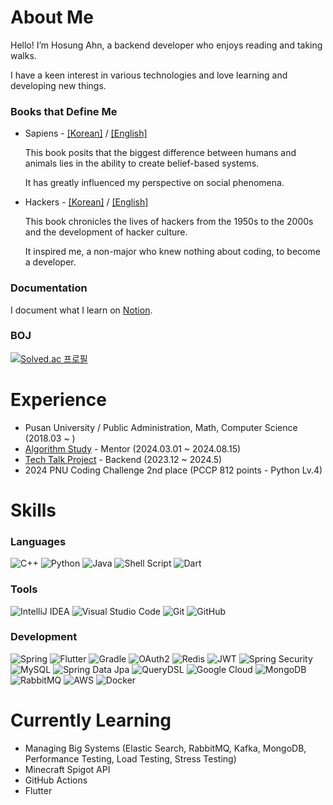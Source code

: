 # About Me
Hello! I’m Hosung Ahn, a backend developer who enjoys reading and taking walks.

I have a keen interest in various technologies and love learning and developing new things.

### Books that Define Me

- Sapiens - [[Korean]](https://m.yes24.com/Goods/Detail/23030284) / [[English]](https://www.amazon.com/Sapiens-Yuval-Noah-Harari-audiobook/dp/B0741F3M7C/ref=sr_1_1?crid=193J79B5RBBJD&dib=eyJ2IjoiMSJ9.31uws3pNxXnIoV5ovuHC3v4YuocU4-fTWVAWxqdm54Fw7fBID7Dcux8hUlldgPGN_oRPta3OQ-sErN1CJa90c6xYMejNaHT_xcAqzfiLgmtgUfwvAdPhizALavnrLPGKaTV_pea1UBEttvmb00R_ghsCuzBsUJZxfNbOlYg3MfJOnbfi04G5gbSoceYnQzK3SLC0lIFtSWnQQfibkyjPx_fG24rdHWI5GPUHTN2CoEM._YkvOlZiHl3njy-Bjc5dfpBeOPUZDPJk21pK3lCagBI&dib_tag=se&keywords=sapiens&qid=1719073429&sprefix=sapien%2Caps%2C278&sr=8-1)

  This book posits that the biggest difference between humans and animals lies in the ability to create belief-based systems.

  It has greatly influenced my perspective on social phenomena.

- Hackers - [[Korean]](https://m.yes24.com/Goods/Detail/72302803) / [[English]](https://www.amazon.com/Hackers-Heroes-Computer-Revolution-Anniversary/dp/B017RV1I3C/ref=sr_1_1?crid=2MXBE2CYIOL3P&dib=eyJ2IjoiMSJ9.O9AffF0J0YbyPNMuhUahRfMxZ1qaw0NzkrMRopnp48BRCZECSv0fnOcW7tp2tYKlYhXluefJ6A9SM7PTHLj3vDqdVUsHJIlp3KR4X8xm3OYBJhTwOlsq6LhlL4Ho13CBV7Sm96BE2SE5vwZ7QaHVC-9q6LCJ7WllpGAm7Q59XhmxIUX5FK5gjVwoVt1yjq5wnxJY27p3zoQGZ39HGLNBcZDxGiOoIYnRl0Pk1AzjFFw.M5RoscIIMiNlCSoH9mFz-j5LdV796UxHyJaHTvxT5hE&dib_tag=se&keywords=hackers&qid=1719073545&s=audible&sprefix=hacker%2Caudible%2C238&sr=1-1)

  This book chronicles the lives of hackers from the 1950s to the 2000s and the development of hacker culture.

  It inspired me, a non-major who knew nothing about coding, to become a developer.

### Documentation
I document what I learn on [Notion](https://hosung-note.notion.site/b99100125faa47908134239b7461e2ca?pvs=4).

### BOJ

[![Solved.ac 프로필](http://mazassumnida.wtf/api/v2/generate_badge?boj=an3735297)](https://solved.ac/an3735297)

# Experience

- Pusan University / Public Administration, Math, Computer Science (2018.03 ~ )
- [Algorithm Study](https://github.com/Algorithm-study-busan) - Mentor (2024.03.01 ~ 2024.08.15)
- [Tech Talk Project](https://github.com/Tech-Talk-Project) - Backend (2023.12 ~ 2024.5)
- 2024 PNU Coding Challenge 2nd place (PCCP 812 points - Python Lv.4)

# Skills

### Languages 
![C++](https://img.shields.io/badge/c++-%2300599C.svg?style=for-the-badge&logo=c%2B%2B&logoColor=white)
![Python](https://img.shields.io/badge/python-3670A0?style=for-the-badge&logo=python&logoColor=ffdd54)
![Java](https://img.shields.io/badge/java-%23ED8B00.svg?style=for-the-badge&logo=openjdk&logoColor=white)
![Shell Script](https://img.shields.io/badge/shell_script-%23121011.svg?style=for-the-badge&logo=gnu-bash&logoColor=white)
![Dart](https://img.shields.io/badge/dart-%230175C2.svg?style=for-the-badge&logo=dart&logoColor=white)

### Tools
![IntelliJ IDEA](https://img.shields.io/badge/IntelliJIDEA-000000.svg?style=for-the-badge&logo=intellij-idea&logoColor=white)
![Visual Studio Code](https://img.shields.io/badge/Visual%20Studio%20Code-0078d7.svg?style=for-the-badge&logo=visual-studio-code&logoColor=white)
![Git](https://img.shields.io/badge/git-%23F05033.svg?style=for-the-badge&logo=git&logoColor=white)
![GitHub](https://img.shields.io/badge/github-%23121011.svg?style=for-the-badge&logo=github&logoColor=white)

### Development
![Spring](https://img.shields.io/badge/spring-%236DB33F.svg?style=for-the-badge&logo=spring&logoColor=white)
![Flutter](https://img.shields.io/badge/Flutter-%2302569B.svg?style=for-the-badge&logo=Flutter&logoColor=white)
![Gradle](https://img.shields.io/badge/Gradle-02303A.svg?style=for-the-badge&logo=Gradle&logoColor=white)
![OAuth2](https://img.shields.io/badge/OAuth2-%230047B3.svg?style=for-the-badge&logo=OAuth2&logoColor=white)
![Redis](https://img.shields.io/badge/redis-%23DD0031.svg?style=for-the-badge&logo=redis&logoColor=white)
![JWT](https://img.shields.io/badge/JWT-black?style=for-the-badge&logo=JSON%20web%20tokens)
![Spring Security](https://img.shields.io/badge/Spring_Security-%236DB33F.svg?style=for-the-badge&logo=spring&logoColor=white)
![MySQL](https://img.shields.io/badge/mysql-4479A1.svg?style=for-the-badge&logo=mysql&logoColor=white)
![Spring Data Jpa](https://img.shields.io/badge/Spring_Data_Jpa-%236DB33F.svg?style=for-the-badge&logo=spring&logoColor=white)
![QueryDSL](https://img.shields.io/badge/QueryDSL-%230047B3.svg?style=for-the-badge&logo=QueryDSL&logoColor=white)
![Google Cloud](https://img.shields.io/badge/GoogleCloud-%234285F4.svg?style=for-the-badge&logo=google-cloud&logoColor=white)
![MongoDB](https://img.shields.io/badge/MongoDB-%234ea94b.svg?style=for-the-badge&logo=mongodb&logoColor=white)
![RabbitMQ](https://img.shields.io/badge/Rabbitmq-FF6600?style=for-the-badge&logo=rabbitmq&logoColor=white)
![AWS](https://img.shields.io/badge/AWS-%23FF9900.svg?style=for-the-badge&logo=amazon-aws&logoColor=white)
![Docker](https://img.shields.io/badge/docker-%230db7ed.svg?style=for-the-badge&logo=docker&logoColor=white)

# Currently Learning

- Managing Big Systems (Elastic Search, RabbitMQ, Kafka, MongoDB, Performance Testing, Load Testing, Stress Testing) 
- Minecraft Spigot API
- GitHub Actions
- Flutter
